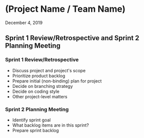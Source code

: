 #   (Project Name / Team Name)

December 4, 2019

## Sprint 1 Review/Retrospective and Sprint 2 Planning Meeting

### Sprint 1 Review/Retrospective

-   Discuss project and project's scope
-   Prioritize product backlog
-   Prepare initial (non-binding) plan for project
-   Decide on branching strategy
-   Decide on coding style
-   Other project-level matters

### Sprint 2 Planning Meeting

-   Identify sprint goal
-   What backlog items are in this sprint?
-   Prepare sprint backlog
